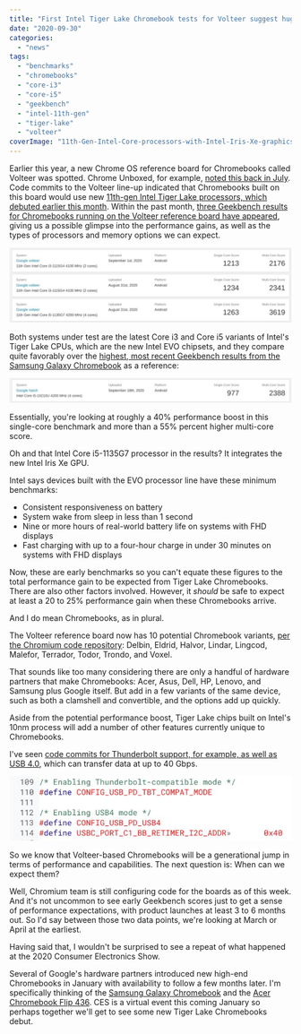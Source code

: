 ```yaml
---
title: "First Intel Tiger Lake Chromebook tests for Volteer suggest huge performance gains"
date: "2020-09-30"
categories: 
  - "news"
tags: 
  - "benchmarks"
  - "chromebooks"
  - "core-i3"
  - "core-i5"
  - "geekbench"
  - "intel-11th-gen"
  - "tiger-lake"
  - "volteer"
coverImage: "11th-Gen-Intel-Core-processors-with-Intel-Iris-Xe-graphics.jpg"
---
```


Earlier this year, a new Chrome OS reference board for Chromebooks called Volteer was spotted. Chrome Unboxed, for example, [noted this back in July](https://chromeunboxed.com/chromebooks-webcam-1080p-hdr-low-light-volteer-tiger-lake-intel/). Code commits to the Volteer line-up indicated that Chromebooks built on this board would use new [11th-gen Intel Tiger Lake processors, which debuted earlier this month](https://newsroom.intel.com/news-releases/11th-gen-tiger-lake-evo/#gs.hi6q8m). Within the past month, [three Geekbench results for Chromebooks running on the Volteer reference board have appeared](https://browser.geekbench.com/v5/cpu/search?utf8=%E2%9C%93&q=volteer), giving us a possible glimpse into the performance gains, as well as the types of processors and memory options we can expect.

![](images/volteer-Chromebook-results-Geekbench-1024x272.jpg)

Both systems under test are the latest Core i3 and Core i5 variants of Intel's Tiger Lake CPUs, which are the new Intel EVO chipsets, and they compare quite favorably over the [highest, most recent Geekbench results from the Samsung Galaxy Chromebook](https://browser.geekbench.com/v5/cpu/search?utf8=%E2%9C%93&q=kohaku) as a reference:

![](images/Galaxy-Chromebook-Geekbench-1024x90.jpg)

Essentially, you're looking at roughly a 40% performance boost in this single-core benchmark and more than a 55% percent higher multi-core score.

Oh and that Intel Core i5-1135G7 processor in the results? It integrates the new Intel Iris Xe GPU.

Intel says devices built with the EVO processor line have these minimum benchmarks:

- Consistent responsiveness on battery
- System wake from sleep in less than 1 second
- Nine or more hours of real-world battery life on systems with FHD displays
- Fast charging with up to a four-hour charge in under 30 minutes on systems with FHD displays

Now, these are early benchmarks so you can't equate these figures to the total performance gain to be expected from Tiger Lake Chromebooks. There are also other factors involved. However, it _should_ be safe to expect at least a 20 to 25% performance gain when these Chromebooks arrive.

And I do mean Chromebooks, as in plural.

The Volteer reference board now has 10 potential Chromebook variants, [per the Chromium code repository](https://chromium-review.googlesource.com/c/chromiumos/platform/ec/+/2420469): Delbin, Eldrid, Halvor, Lindar, Lingcod, Malefor, Terrador, Todor, Trondo, and Voxel.

That sounds like too many considering there are only a handful of hardware partners that make Chromebooks: Acer, Asus, Dell, HP, Lenovo, and Samsung plus Google itself. But add in a few variants of the same device, such as both a clamshell and convertible, and the options add up quickly.

Aside from the potential performance boost, Tiger Lake chips built on Intel's 10nm process will add a number of other features currently unique to Chromebooks.

I've seen [code commits for Thunderbolt support, for example, as well as USB 4.0](https://chromium-review.googlesource.com/c/chromiumos/platform/ec/+/2420469/4/board/volteer/board.h), which can transfer data at up to 40 Gbps.

![](images/Volteer-Chromebook-Thunderbolt-and-USB-4.jpg)

So we know that Volteer-based Chromebooks will be a generational jump in terms of performance and capabilities. The next question is: When can we expect them?

Well, Chromium team is still configuring code for the boards as of this week. And it's not uncommon to see early Geekbench scores just to get a sense of performance expectations, with product launches at least 3 to 6 months out. So I'd say between those two data points, we're looking at March or April at the earliest.

Having said that, I wouldn't be surprised to see a repeat of what happened at the 2020 Consumer Electronics Show.

Several of Google's hardware partners introduced new high-end Chromebooks in January with availability to follow a few months later. I'm specifically thinking of the [Samsung Galaxy Chromebook](https://www.aboutchromebooks.com/news/samsung-galaxy-chromebook-specifications-release-date-price-ces-2020/) and the [Acer Chromebook Flip 436](https://www.aboutchromebooks.com/news/asus-chromebook-flip-c436-specifications-release-date-price-ces-2020/). CES is a virtual event this coming January so perhaps together we'll get to see some new Tiger Lake Chromebooks debut.
